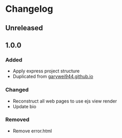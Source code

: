 # Changelog

## Unreleased



## 1.0.0
### Added
- Apply express project structure
- Duplicated from [garywei944.github.io](https://github.com/garywei944/garywei944.github.io)

### Changed
- Reconstruct all web pages to use ejs view render
- Update bio

### Removed
- Remove error.html
